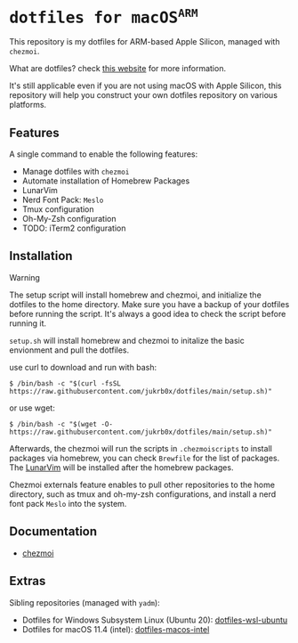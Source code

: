 <h1>
    <samp>
      dotfiles for macOS<sup><code>ARM</code></sup>
    </samp>
</h1>

This repository is my dotfiles for ARM-based Apple Silicon, managed with `chezmoi`.

What are dotfiles? check [this website](https://dotfiles.github.io/) for more information.

It's still applicable even if you are not using macOS with Apple Silicon, this repository will help you construct your own dotfiles repository on various platforms.

## Features

A single command to enable the following features:

- Manage dotfiles with `chezmoi`
- Automate installation of Homebrew Packages
- LunarVim
- Nerd Font Pack: `Meslo`
- Tmux configuration
- Oh-My-Zsh configuration
- TODO: iTerm2 configuration

## Installation

> [!WARNING]  
> The setup script will install homebrew and chezmoi, and initialize the dotfiles to the home directory. 
> Make sure you have a backup of your dotfiles before running the script. 
> It's always a good idea to check the script before running it.

`setup.sh` will install homebrew and chezmoi to initalize the basic envionment and pull the dotfiles.

use curl to download and run with bash:

```shell
$ /bin/bash -c "$(curl -fsSL https://raw.githubusercontent.com/jukrb0x/dotfiles/main/setup.sh)"
```

or use wget:

```shell
$ /bin/bash -c "$(wget -O- https://raw.githubusercontent.com/jukrb0x/dotfiles/main/setup.sh)"
```

Afterwards, the chezmoi will run the scripts in `.chezmoiscripts` to install packages via homebrew, you can check `Brewfile` for the list of packages. The [LunarVim](https://github.com/lunarvim/lunarvim) will be installed after the homebrew packages.

Chezmoi externals feature enables to pull other repositories to the home directory, such as tmux and oh-my-zsh configurations, and install a nerd font pack `Meslo` into the system.

## Documentation

- [chezmoi](https://www.chezmoi.io/)

## Extras

Sibling repositories (managed with `yadm`):

- Dotfiles for Windows Subsystem Linux (Ubuntu 20): [dotfiles-wsl-ubuntu](https://github.com/jukrb0x/dotfiles-wsl-ubuntu)
- Dotfiles for macOS 11.4 (intel): [dotfiles-macos-intel](https://github.com/jukrb0x/dotfiles-macos-intel)
